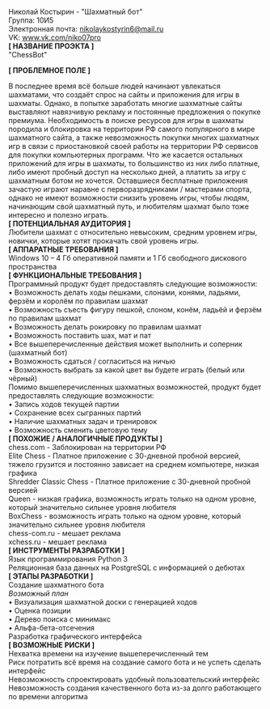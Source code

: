 Николай Костырин - "Шахматный бот"  
Группа: 10И5  
Электронная почта: nikolaykostyrin6@mail.ru  
VK: www.vk.com/niko07pro  
**[ НАЗВАНИЕ ПРОЭКТА ]**  
  "ChessBot"  
  
**[ ПРОБЛЕМНОЕ ПОЛЕ ]**  

В последнее время всё больше людей начинают увлекаться шахматами, что создаёт спрос на сайты и приложения для игры в шахматы. Однако, в попытке заработать многие шахматные сайты выставляют навязчивую рекламу и постоянные предложения о покупке премиума. Необходимость в поиске ресурсов для игры в шахматы породила и блокировка на территории РФ самого популярного в мире шахматного сайта, а также невозможность покупки многих шахматных игр в связи с приостановкой своей работы на территории РФ сервисов для покупки компьютерных программ. Что же касается остальных приложений для игры в шахматы, то большинство из них либо платные, либо имеют пробный доступ на несколько дней, а платить за игру с шахматным ботом не хочется. Оставшиеся бесплатные приложения зачастую играют наравне с перворазрядниками / мастерами спорта, однако не имеют возможности снизить уровень игры, чтобы людям, начинающим свой шахматный путь, и любителям шахмат было тоже интересно и полезно играть.  
**[ ПОТЕНЦИАЛЬНАЯ АУДИТОРИЯ ]**  
Любители шахмат с относительно невысоким, средним уровнем игры, новички, которые хотят прокачать свой уровень игры.  
**[ АППАРАТНЫЕ ТРЕБОВАНИЯ ]**  
Windows 10 – 4 Гб оперативной памяти и 1 Гб свободного дискового пространства  
**[ ФУНКЦИОНАЛЬНЫЕ ТРЕБОВАНИЯ ]**  
Программный продукт будет предоставлять следующие возможности:  
•	Возможность делать ходы пешками, слонами, конями, ладьями, ферзём и королём по правилам шахмат  
•	Возможность съесть фигуру пешкой, слоном, конём, ладьёй и ферзём по правилам шахмат  
•	Возможность делать рокировку по правилам шахмат  
•	Возможность поставить шах, мат и пат  
•	Все вышеперечисленные действия может выполнить и соперник (шахматный бот)  
•	Возможность сдаться / согласиться на ничью  
•	Возможность выбрать за какой цвет вы будете играть (белый или чёрный)  
Помимо вышеперечисленных шахматных возможностей, продукт будет предоставлять следующие возможности:  
•	Запись ходов текущей партии  
•	Сохранение всех сыгранных партий  
•	Наличие шахматных задач и тренировок  
•	Возможность сменить цветовую тему  
**[ ПОХОЖИЕ / АНАЛОГИЧНЫЕ ПРОДУКТЫ ]**  
chess.com - Заблокирован на территории РФ  
Elite Chess - Платное приложение с 30-дневной пробной версией, тяжело грузится и постоянно зависает на среднем компьютере, низкая графика  
Shredder Classic Chess - Платное приложение с 30-дневной пробной версией  
Queen - низкая графика, возможность играть только на одном уровне, который значительно сильнее уровня любителя  
BoxChess - возможность играть только на одном уровне, который значительно сильнее уровня любителя  
chess-com.ru - мешает реклама  
xchess.ru - мешает реклама  
**[ ИНСТРУМЕНТЫ РАЗРАБОТКИ ]**  
Язык программирования Python 3  
Реляционная база данных на PostgreSQL с информацией о дебютах  
**[ ЭТАПЫ РАЗРАБОТКИ ]**  
Создание шахматного бота  
*Возможный план*  
•	Визуализация шахматной доски с генерацией ходов  
•	Оценка позиции  
•	Дерево поиска с минимакс  
•	Альфа-бета-отсечения  
Разработка графического интерфейса  
**[ ВОЗМОЖНЫЕ РИСКИ ]**  
Нехватка времени на изучение вышеперечисленный тем  
Риск потратить всё время на создание самого бота и не успеть сделать интерфейс  
Невозможность спроектировать удобный пользовательский интерфейс  
Невозможность создания качественного бота из-за долго работающего по времени алгоритма  
